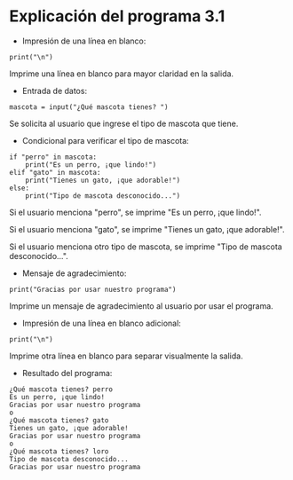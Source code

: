 # Explicación del programa 3.1
- Impresión de una línea en blanco:
```
print("\n")
```
Imprime una línea en blanco para mayor claridad en la salida.
- Entrada de datos:
```
mascota = input("¿Qué mascota tienes? ")
```
Se solicita al usuario que ingrese el tipo de mascota que tiene.
- Condicional para verificar el tipo de mascota:
```
if "perro" in mascota:
    print("Es un perro, ¡que lindo!")
elif "gato" in mascota:
    print("Tienes un gato, ¡que adorable!")
else:
    print("Tipo de mascota desconocido...")
```
Si el usuario menciona "perro", se imprime "Es un perro, ¡que lindo!".

Si el usuario menciona "gato", se imprime "Tienes un gato, ¡que adorable!".

Si el usuario menciona otro tipo de mascota, se imprime "Tipo de mascota desconocido...".
- Mensaje de agradecimiento:
```
print("Gracias por usar nuestro programa")
```
Imprime un mensaje de agradecimiento al usuario por usar el programa.
- Impresión de una línea en blanco adicional:
```
print("\n")
```
Imprime otra línea en blanco para separar visualmente la salida.

- Resultado del programa:
```
¿Qué mascota tienes? perro
Es un perro, ¡que lindo!
Gracias por usar nuestro programa
o
¿Qué mascota tienes? gato
Tienes un gato, ¡que adorable!
Gracias por usar nuestro programa
o
¿Qué mascota tienes? loro
Tipo de mascota desconocido...
Gracias por usar nuestro programa
```
